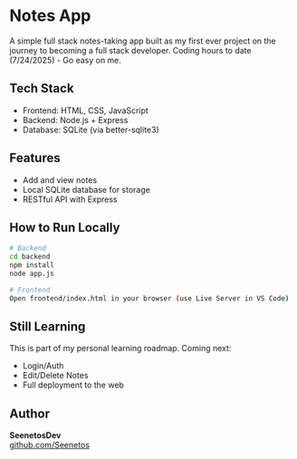 # Notes App

A simple full stack notes-taking app built as my first ever project on the journey to becoming a full stack developer.
Coding hours to date (7/24/2025) - Go easy on me.

## Tech Stack
- Frontend: HTML, CSS, JavaScript
- Backend: Node.js + Express
- Database: SQLite (via better-sqlite3)

## Features
- Add and view notes
- Local SQLite database for storage
- RESTful API with Express

## How to Run Locally
```bash
# Backend
cd backend
npm install
node app.js

# Frontend
Open frontend/index.html in your browser (use Live Server in VS Code)
```
## Still Learning

This is part of my personal learning roadmap. Coming next:
-  Login/Auth
-  Edit/Delete Notes
-  Full deployment to the web

## Author

**SeenetosDev**  
[github.com/Seenetos](https://github.com/Seenetos)
